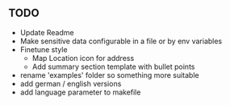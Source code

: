 ## TODO
- Update Readme
- Make sensitive data configurable in a file or by env variables
- Finetune style
  - Map Location icon for address
  - Add summary section template with bullet points
- rename 'examples' folder so something more suitable
- add german / english versions
- add language parameter to makefile